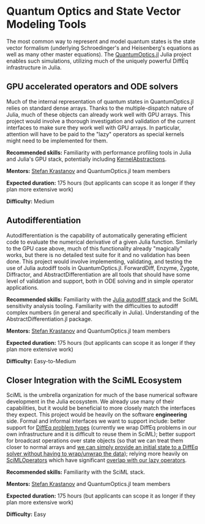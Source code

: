 # Quantum Optics and State Vector Modeling Tools

The most common way to represent and model quantum states is the state vector formalism (underlying Schroedinger's and Heisenberg's equations as well as many other master equations). The [QuantumOptics.jl](https://github.com/qojulia/QuantumOptics.jl) Julia project enables such simulations, utilizing much of the uniquely powerful DiffEq infrastructure in Julia.

## GPU accelerated operators and ODE solvers

Much of the internal representation of quantum states in QuantumOptics.jl relies on standard dense arrays. Thanks to the multiple-dispatch nature of Julia, much of these objects can already work well with GPU arrays. This project would involve a thorough investigation and validation of the current interfaces to make sure they work well with GPU arrays. In particular, attention will have to be paid to the "lazy" operators as special kernels might need to be implemented for them.

**Recommended skills:** Familiarity with performance profiling tools in Julia and Julia's GPU stack, potentially including [KernelAbstractions](https://github.com/JuliaGPU/KernelAbstractions.jl).

**Mentors:** [Stefan Krastanov](https://github.com/Krastanov) and QuantumOptics.jl team members

**Expected duration:** 175 hours (but applicants can scope it as longer if they plan more extensive work)

**Difficulty:** Medium

## Autodifferentiation

Autodifferentiation is the capability of automatically generating efficient code to evaluate the numerical derivative of a given Julia function. Similarly to the GPU case above, much of this functionality already "magically" works, but there is no detailed test suite for it and no validation has been done. This project would involve implementing, validating, and testing the use of Julia autodiff tools in QuantumOptics.jl. ForwardDiff, Enzyme, Zygote, Diffractor, and AbstractDifferentiation are all tools that should have some level of validation and support, both in ODE solving and in simple operator applications.

**Recommended skills:** Familiarity with the [Julia autodiff stack](https://juliadiff.org/) and the SciML sensitivity analysis tooling. Familiarity with the difficulties to autodiff complex numbers (in general and specifically in Julia). Understanding of the AbstractDifferentiation.jl package.

**Mentors:** [Stefan Krastanov](https://github.com/Krastanov) and QuantumOptics.jl team members

**Expected duration:** 175 hours (but applicants can scope it as longer if they plan more extensive work)

**Difficulty:** Easy-to-Medium

## Closer Integration with the SciML Ecosystem

SciML is the umbrella organization for much of the base numerical software development in the Julia ecosystem. We already use many of their capabilities, but it would be beneficial to more closely match the interfaces they expect. This project would be heavily on the software **engineering** side. Formal and informal interfaces we want to support include: better support for [DiffEq problem types](https://github.com/qojulia/QuantumOptics.jl/issues/298) (currently we wrap DiffEq problems in our own infrastructure and it is difficult to reuse them in SciML); better support for broadcast operations over state objects (so that we can treat them closer to normal arrays and [we can simply provide an initial state to a DiffEq solver without having to wrap/unwrap the data](https://github.com/qojulia/QuantumOpticsBase.jl/pull/16)); relying more heavily on [SciMLOperators](https://docs.sciml.ai/SciMLOperators/stable/) which have significant [overlap with our lazy operators](https://github.com/qojulia/QuantumOpticsBase.jl/issues/99).

**Recommended skills:** Familiarity with the SciML stack.

**Mentors:** [Stefan Krastanov](https://github.com/Krastanov) and QuantumOptics.jl team members

**Expected duration:** 175 hours (but applicants can scope it as longer if they plan more extensive work)

**Difficulty:** Easy